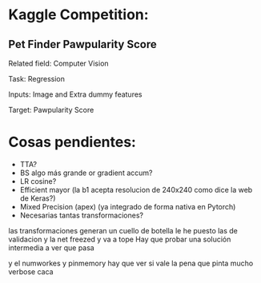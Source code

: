# Kaggle Competition:

## Pet Finder Pawpularity Score

Related field: Computer Vision

Task: Regression

Inputs: Image and Extra dummy features

Target: Pawpularity Score

# Cosas pendientes:
- TTA?
- BS algo más grande or gradient accum?
- LR cosine?
- Efficient mayor (la b1 acepta resolucion de 240x240 como dice la web de Keras?)
- Mixed Precision (apex) (ya integrado de forma nativa en Pytorch)
- Necesarias tantas transformaciones?


las transformaciones generan un cuello de botella
le he puesto las de validacion y la net freezed y va a tope
Hay que probar una solución intermedia a ver que pasa

y el numworkes y pinmemory hay que ver si vale la pena que pinta mucho verbose caca


